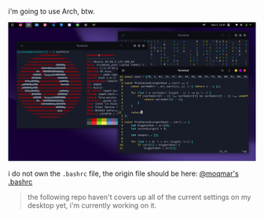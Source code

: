 i'm going to use Arch, btw.

![image](./screenshots/youkwhd-desktop.png)

i do not own the `.bashrc` file, the origin file should be here: [@moqmar's .bashrc](https://gist.github.com/moqmar/28dde796bb924dd6bfb1eafbe0d265e8) 

> the following repo haven't covers up all of the current settings on my desktop yet, i'm currently working on it.